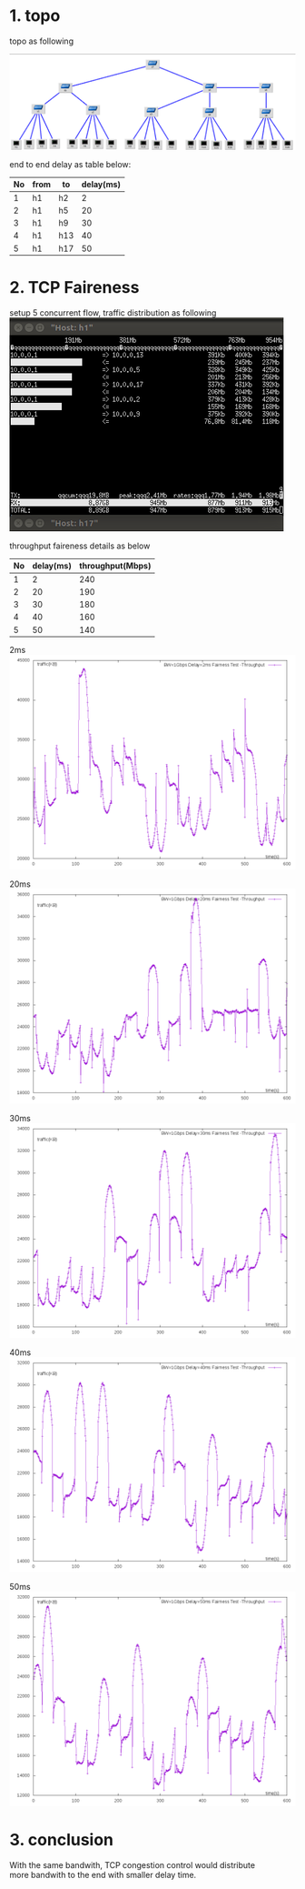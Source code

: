 # 1. topo

topo as following  

![topo.png](./topo.png)  

end to end delay as table below:  

| No| from  | to | delay(ms) |  
| --| -- | -- | -- |  
| 1 | h1 | h2 | 2 |  
| 2 | h1 | h5 | 20 |  
| 3 | h1 | h9 | 30 |  
| 4 | h1  | h13 | 40 |  
| 5 | h1 | h17 | 50 |  

# 2. TCP Faireness  

setup 5 concurrent flow, traffic distribution as following  
![traffic.png](./traffic.png)  

throughput faireness details as below

| No  | delay(ms) |  throughput(Mbps) |  
| -- | -- | -- |  
| 1 | 2 | 240 |  
| 2 | 20 | 190 |  
| 3 | 30 | 180 |  
| 4  | 40 | 160 |  
| 5 | 50 | 140 |   

2ms  
![2ms.png](./tcp/2ms.png)  

20ms  
![20ms.png](./tcp/20ms.png)  

30ms  
![30ms.png](./tcp/30ms.png)  

40ms  
![40ms.png](./tcp/40ms.png)  

50ms  
![50ms.png](./tcp/50ms.png)  

# 3. conclusion
With the same bandwith, TCP congestion control would distribute  
more bandwith to the end with smaller delay time.
